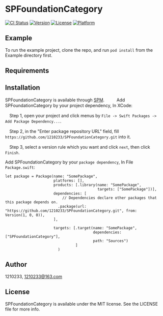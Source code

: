 # SPFoundationCategory

[![CI Status](https://img.shields.io/travis/1210233/SPFoundationCategory.svg?style=flat)](https://travis-ci.org/1210233/SPFoundationCategory)
[![Version](https://img.shields.io/cocoapods/v/SPFoundationCategory.svg?style=flat)](https://cocoapods.org/pods/SPFoundationCategory)
[![License](https://img.shields.io/cocoapods/l/SPFoundationCategory.svg?style=flat)](https://cocoapods.org/pods/SPFoundationCategory)
[![Platform](https://img.shields.io/cocoapods/p/SPFoundationCategory.svg?style=flat)](https://cocoapods.org/pods/SPFoundationCategory)

## Example

To run the example project, clone the repo, and run `pod install` from the Example directory first.

## Requirements

## Installation

SPFoundationCategory is available through [SPM](Swift-Package-Manager). 
　
　
Add SPFoundationCategory by your project dependency, In XCode:

　Step 1, open your project and click menus by `File -> Swift Packages -> Add Package Dependency...`.
  
　Step 2, in the "Enter package repository URL" field, fill `https://github.com/1210233/SPFoundationCategory.git` into it.
  
　Step 3, select a version rule which you want and click `next`, then click `Finish`.



Add SPFoundationCategory by your `package dependency`, In File `Package.swift`:

    
    let package = Package(name: "SomePackage",
                          platforms: [],
                          products: [.library(name: "SomePackage",
                                              targets: ["SomePackage"])],  
                          dependencies: [
                              // Dependencies declare other packages that this package depends on.
                            .package(url: "https://github.com/1210233/SPFoundationCategory.git", from: Version(1, 0, 0)),
                          ],

                          targets: [.target(name: "SomePackage",
                                            dependencies: ["SPFoundationCategory"],
                                            path: "Sources")
                                    ]  
                            )
                        
                        

                        
## Author

1210233, 1210233@163.com

## License

SPFoundationCategory is available under the MIT license. See the LICENSE file for more info.

